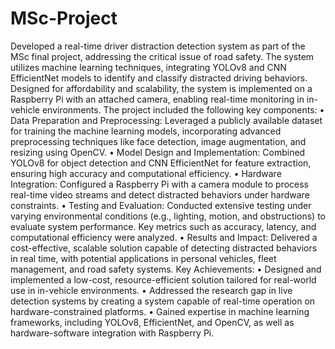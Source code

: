 # MSc-Project

Developed a real-time driver distraction detection system as part of the MSc final project, addressing the critical issue of road safety. The system utilizes machine learning techniques, integrating YOLOv8 and CNN EfficientNet models to identify and classify distracted driving behaviors. Designed for affordability and scalability, the system is implemented on a Raspberry Pi with an attached camera, enabling real-time monitoring in in-vehicle environments.
The project included the following key components:
•	Data Preparation and Preprocessing: Leveraged a publicly available dataset for training the machine learning models, incorporating advanced preprocessing techniques like face detection, image augmentation, and resizing using OpenCV.
•	Model Design and Implementation: Combined YOLOv8 for object detection and CNN EfficientNet for feature extraction, ensuring high accuracy and computational efficiency.
•	Hardware Integration: Configured a Raspberry Pi with a camera module to process real-time video streams and detect distracted behaviors under hardware constraints.
•	Testing and Evaluation: Conducted extensive testing under varying environmental conditions (e.g., lighting, motion, and obstructions) to evaluate system performance. Key metrics such as accuracy, latency, and computational efficiency were analyzed.
•	Results and Impact: Delivered a cost-effective, scalable solution capable of detecting distracted behaviors in real time, with potential applications in personal vehicles, fleet management, and road safety systems.
Key Achievements:
•	Designed and implemented a low-cost, resource-efficient solution tailored for real-world use in in-vehicle environments.
•	Addressed the research gap in live detection systems by creating a system capable of real-time operation on hardware-constrained platforms.
•	Gained expertise in machine learning frameworks, including YOLOv8, EfficientNet, and OpenCV, as well as hardware-software integration with Raspberry Pi.
